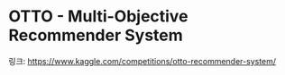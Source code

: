 # OTTO - Multi-Objective Recommender System
링크: https://www.kaggle.com/competitions/otto-recommender-system/
